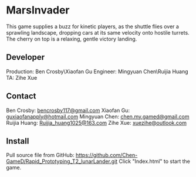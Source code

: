 # MarsInvader
This game supplies a buzz for kinetic players, as the shuttle flies over a sprawling landscape, dropping cars at its same velocity onto hostile turrets. The cherry on top is a relaxing, gentle victory landing.

## Developer
Production: Ben Crosby\Xiaofan Gu
Engineer: Mingyuan Chen\Ruijia Huang
TA: Zihe Xue

## Contact
Ben Crosby: bencrosby117@gmail.com
Xiaofan Gu: guxiaofanapply@hotmail.com
Mingyuan Chen: chen.my.gamed@gmail.com
Ruijia Huang: Ruijia_huang1025@163.com
Zihe Xue: xuezihe@outlook.com

## Install
Pull source file from GitHub: https://github.com/Chen-GameD/Rapid_Prototyping_T2_lunarLander.git
Click "Index.html" to start the game.

